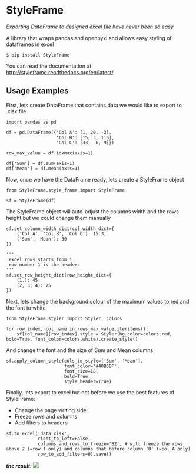 # StyleFrame
_Exporting DataFrame to designed excel file have never been so easy_


A library that wraps pandas and openpyxl and allows easy styling of dataframes in excel
```
$ pip install StyleFrame
```
You can read the documentation at http://styleframe.readthedocs.org/en/latest/


## Usage Examples

First, lets create DataFrame that contains data we would like to export to .xlsx file 
```
import pandas as pd

df = pd.DataFrame({'Col A': [1, 20, -3],
                   'Col B': [15, 3, 116],
                   'Col C': [33, -6, 9]})

row_max_value = df.idxmax(axis=1)

df['Sum'] = df.sum(axis=1)
df['Mean'] = df.mean(axis=1)
```

Now, once we have the DataFrame ready, lets create a StyleFrame object
```
from StyleFrame.style_frame import StyleFrame

sf = StyleFrame(df)
```

The StyleFrame object will auto-adjust the columns width and the rows height
but we could change them manually
```
sf.set_column_width_dict(col_width_dict={
    ('Col A', 'Col B', 'Col C'): 15.3,
    ('Sum', 'Mean'): 30
})

'''
 excel rows starts from 1
 row number 1 is the headers
'''
sf.set_row_height_dict(row_height_dict={
    (1,): 45,
    (2, 3, 4): 25
})
```

Next, lets change the background colour of the maximum values to red and the font to white
```
from StyleFrame.styler import Styler, colors

for row_index, col_name in rows_max_value.iteritems():
    sf[col_name][row_index].style = Styler(bg_color=colors.red, bold=True, font_color=colors.white).create_style()
```

And change the font and the size of Sum and Mean columns
```
sf.apply_column_style(cols_to_style=['Sum', 'Mean'],
                      font_color='#40B5BF',
                      font_size=18,
                      bold=True,
                      style_header=True)
```

Finally, lets export to excel but not before we use the best features of StyleFrame:
- Change the page writing side
- Freeze rows and columns
- Add filters to headers

```
sf.to_excel('data.xlsx',
            right_to_left=False,
            columns_and_rows_to_freeze='B2', # will freeze the rows above 2 (=row 1 only) and columns that before column 'B' (=col A only)
            row_to_add_filters=0).save()
```

**_the result:_**
<img src="https://s32.postimg.org/gh2d7ruet/image.png">